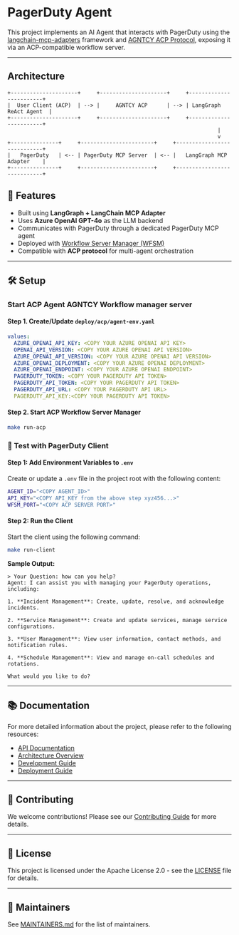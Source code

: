 # PagerDuty Agent

This project implements an AI Agent that interacts with PagerDuty using the [langchain-mcp-adapters](https://github.com/langchain-ai/langchain-mcp-adapters) framework and [AGNTCY ACP Protocol](https://github.com/agntcy/acp-sdk), exposing it via an ACP-compatible workflow server.

---

## Architecture

```
+---------------------+     +---------------------+     +------------------------+
|  User Client (ACP)  | --> |     AGNTCY ACP      | --> | LangGraph ReAct Agent  |
+---------------------+     +---------------------+     +------------------------+
                                                                  |
                                                                  v
+---------------+     +-----------------------+     +----------------------------+
|   PagerDuty   | <-- | PagerDuty MCP Server  | <-- |   LangGraph MCP Adapter    |
+---------------+     +-----------------------+     +----------------------------+
```

## 🧠 Features

- Built using **LangGraph + LangChain MCP Adapter**
- Uses **Azure OpenAI GPT-4o** as the LLM backend
- Communicates with PagerDuty through a dedicated PagerDuty MCP agent
- Deployed with [Workflow Server Manager (WFSM)](https://github.com/agntcy/workflow-srv-mgr)
- Compatible with **ACP protocol** for multi-agent orchestration

---

## 🛠️ Setup

### Start ACP Agent AGNTCY Workflow manager server

#### Step 1. Create/Update `deploy/acp/agent-env.yaml`

```yaml
values:
  AZURE_OPENAI_API_KEY: <COPY YOUR AZURE OPENAI API KEY>
  OPENAI_API_VERSION: <COPY YOUR AZURE OPENAI API VERSION>
  AZURE_OPENAI_API_VERSION: <COPY YOUR AZURE OPENAI API VERSION>
  AZURE_OPENAI_DEPLOYMENT: <COPY YOUR AZURE OPENAI DEPLOYMENT>
  AZURE_OPENAI_ENDPOINT: <COPY YOUR AZURE OPENAI ENDPOINT>
  PAGERDUTY_TOKEN: <COPY YOUR PAGERDUTY API TOKEN>
  PAGERDUTY_API_TOKEN: <COPY YOUR PAGERDUTY API TOKEN>
  PAGERDUTY_API_URL: <COPY YOUR PAGERDUTY API URL>
  PAGERDUTY_API_KEY:<COPY YOUR PAGERDUTY API TOKEN>

```

#### Step 2. Start ACP Workflow Server Manager

```bash
make run-acp
```

### 🔁 Test with PagerDuty Client

#### Step 1: Add Environment Variables to `.env`

Create or update a `.env` file in the project root with the following content:

```bash
AGENT_ID="<COPY AGENT_ID>"
API_KEY="<COPY API_KEY from the above step xyz456...>"
WFSM_PORT="<COPY ACP SERVER PORT>"
```

#### Step 2: Run the Client

Start the client using the following command:

```bash
make run-client
```

**Sample Output:**

```
> Your Question: how can you help?
Agent: I can assist you with managing your PagerDuty operations, including:

1. **Incident Management**: Create, update, resolve, and acknowledge incidents.

2. **Service Management**: Create and update services, manage service configurations.

3. **User Management**: View user information, contact methods, and notification rules.

4. **Schedule Management**: View and manage on-call schedules and rotations.

What would you like to do?
```

---

## 📚 Documentation

For more detailed information about the project, please refer to the following resources:

- [API Documentation](docs/api.md)
- [Architecture Overview](docs/architecture.md)
- [Development Guide](docs/development.md)
- [Deployment Guide](docs/deployment.md)

---

## 🤝 Contributing

We welcome contributions! Please see our [Contributing Guide](CONTRIBUTING.md) for more details.

---

## 📄 License

This project is licensed under the Apache License 2.0 - see the [LICENSE](LICENSE) file for details.

---

## 👥 Maintainers

See [MAINTAINERS.md](MAINTAINERS.md) for the list of maintainers. 